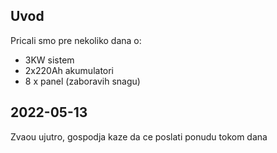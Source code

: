 
## Uvod
Pricali smo pre nekoliko dana o:
- 3KW sistem
- 2x220Ah akumulatori
- 8 x panel (zaboravih snagu)

## 2022-05-13
Zvaou ujutro, gospodja kaze da ce poslati ponudu tokom dana